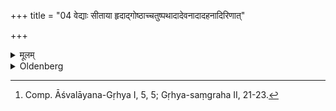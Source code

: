 +++
title = "04 वेद्याः सीताया हृदाद्गोष्ठाच्चतुष्पथादादेवनादादहनादिरिणात्"

+++

<details><summary>मूलम्</summary>

वेद्याः सीताया हृदाद्गोष्ठाच्चतुष्पथादादेवनादादहनादिरिणात् ४
</details>

<details><summary>Oldenberg</summary>

4. [^3]  From an altar, a furrow, a pool, a cow-stable, a place where four roads meet, a gambling-place, a place where corpses are burnt, and from sterile soil;


[^3]:  Comp. Āśvalāyana-Gṛhya I, 5, 5; Gṛhya-saṃgraha II, 21-23.
</details>
